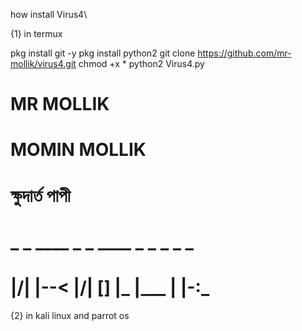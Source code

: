 how install Virus4\

{1} in termux

pkg install git -y
pkg install python2
git clone https://github.com/mr-mollik/virus4.git
chmod +x *
python2 Virus4.py


# MR MOLLIK
# MOMIN MOLLIK
# ক্ষুদার্ত পাপী 


#  _  _ ____ _  _ ____ _    _    _ _  _
#  |\/| |--< |\/| [__] |___ |___ | |-:_
 
{2} in kali linux and parrot os


